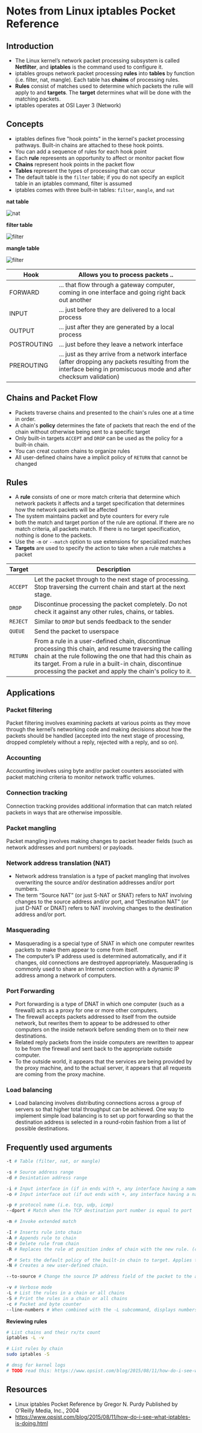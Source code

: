 # Notes from Linux iptables Pocket Reference

## Introduction
- The Linux kernel’s network packet processing subsystem is called **Netfilter**, and **iptables** is the command used to configure it.
- iptables groups network packet processing **rules** into **tables** by function (i.e. filter, nat, mangle). Each table has **chains** of processing rules.
- **Rules** consist of matches used to determine which packets the rulle will apply to and **targets**. The **target** determines what will be done with the matching packets.
- iptables operates at OSI Layer 3 (Network)

## Concepts
- iptables defines five "hook points" in the kernel's packet processing pathways. Built-in chains are attached to these hook points.
- You can add a sequence of rules for each hook point
- Each **rule** represents an opportunity to affect or monitor packet flow
- **Chains** represent hook points in the packet flow
- **Tables** represent the types of processing that can occur
- The default table is the `filter` table; if you do not specify an explicit table in an iptables command, filter is assumed
- iptables comes with three built-in tables: `filter`, `mangle`, and `nat`

**nat table**

![nat](assets/nat-table.png)

**filter table**

![filter](assets/filter-table.png)

**mangle table**

![filter](assets/mangle-table.png)


Hook | Allows you to process packets ..
--- | ---
FORWARD | ... that flow through a gateway computer, coming in one interface and going right back out another
INPUT | ... just before they are delivered to a local process
OUTPUT | ... just after they are generated by a local process
POSTROUTING | ... just before they leave a network interface
PREROUTING | ... just as they arrive from a network interface (after dropping any packets resulting from the interface being in promiscuous mode and after checksum validation)

## Chains and Packet Flow
- Packets traverse chains and presented to the chain's rules one at a time in order.
- A chain's **policy** determines the fate of packets that reach the end of the chain without otherwise being sent to a specific target
- Only built-in targets `ACCEPT` and `DROP` can be used as the policy for a built-in chain.
- You can creat custom chains to organize rules
- All user-defined chains have a implicit policy of `RETURN` that cannot be changed

## Rules
- A **rule** consists of one or more match criteria that determine which network packets it affects and a target specification that determines how the network packets will be affected
- The system maintains packet and byte counters for every rule
- both the match and target portion of the rule are optional. If there are no match criteria, all packets match. If there is no target specification, nothing is done to the packets.
- Use the `-m` or `--match` option to use extensions for specialized matches
- **Targets** are used to specify the action to take when a rule matches a packet

Target | Description
--- | ---
`ACCEPT` | Let the packet through to the next stage of processing. Stop traversing the current chain and start at the next stage.
`DROP` | Discontinue processing the packet completely. Do not check it against any other rules, chains, or tables.
`REJECT` | Similar to `DROP` but sends feedback to the sender
`QUEUE` | Send the packet to userspace
`RETURN` | From a rule in a user-defined chain, discontinue processing this chain, and resume traversing the calling chain at the rule following the one that had this chain as its target. From a rule in a built-in chain, discontinue processing the packet and apply the chain's policy to it.

## Applications
### Packet filtering
Packet filtering involves examining packets at various points as they move through the kernel’s networking code and making decisions about how the packets should be handled (accepted into the next stage of processing, dropped completely without a reply, rejected with a reply, and so on).

### Accounting
Accounting involves using byte and/or packet counters associated with packet matching criteria to monitor network traffic volumes.

### Connection tracking
Connection tracking provides additional information that can match related packets in ways that are otherwise impossible.

### Packet mangling
Packet mangling involves making changes to packet header fields (such as network addresses and port numbers) or payloads.

### Network address translation (NAT)
- Network address translation is a type of packet mangling that involves overwriting the source and/or destination addresses and/or port numbers.
- The term “Source NAT” (or just S-NAT or SNAT) refers to NAT involving changes to the source address and/or port, and “Destination NAT” (or just D-NAT or DNAT) refers to NAT involving changes to the destination address and/or port.

### Masquerading
- Masquerading is a special type of SNAT in which one computer rewrites packets to make them appear to come from itself. 
- The computer’s IP address used is determined automatically, and if it changes, old connections are destroyed appropriately. Masquerading is commonly used to share an Internet connection with a dynamic IP address among a network of computers.

### Port Forwarding
- Port forwarding is a type of DNAT in which one computer (such as a firewall) acts as a proxy for one or more other computers. 
- The firewall accepts packets addressed to itself from the outside network, but rewrites them to appear to be addressed to other computers on the inside network before sending them on to their new destinations.
- Related reply packets from the inside computers are rewritten to appear to be from the firewall and sent back to the appropriate outside computer.
- To the outside world, it appears that the services are being provided by the proxy machine, and to the actual server, it appears that all requests are coming from the proxy machine.

### Load balancing
- Load balancing involves distributing connections across a group of servers so that higher total throughput can be achieved. One way to implement simple load balancing is to set up port forwarding so that the destination address is selected in a round-robin fashion from a list of possible destinations.

## Frequently used arguments
```sh
-t # Table (filter, nat, or mangle)

-s # Source address range
-d # Desintation address range

-i # Input interface in (if in ends with +, any interface having a name that starts with in will match).
-o # Input interface out (if out ends with +, any interface having a name that starts with out will match).

-p # protocol name (i.e. tcp, udp, icmp)
--dport # Match when the TCP destination port number is equal to port

-m # Invoke extended match

-I # Inserts rule into chain
-A # Appends rule to chain
-D # Delete rule from chain
-R # Replaces the rule at position index of chain with the new rule. (chain index rule)

-P # Sets the default policy of the built-in chain to target. Applies to built-in chains and targets only.
-N # Creates a new user-defined chain.

--to-source # Change the source IP address field of the packet to the addresses given

-v # Verbose mode
-L # List the rules in a chain or all chains
-S # Print the rules in a chain or all chains
-c # Packet and byte counter
--line-numbers # When combined with the -L subcommand, displays numbers for the rules in each chain, so you can refer to the rules by index when inserting rules into (via -I) or deleting rules from (via -D) a chain.
```

**Reviewing rules**
```sh
# List chains and their rx/tx count
iptables -L -v

# List rules by chain
sudo iptables -S

# dmsg for kernel logs 
# TODO read this: https://www.opsist.com/blog/2015/08/11/how-do-i-see-what-iptables-is-doing.html

```

## Resources
- Linux iptables Pocket Reference by Gregor N. Purdy Published by O'Reilly Media, Inc., 2004
- https://www.opsist.com/blog/2015/08/11/how-do-i-see-what-iptables-is-doing.html
